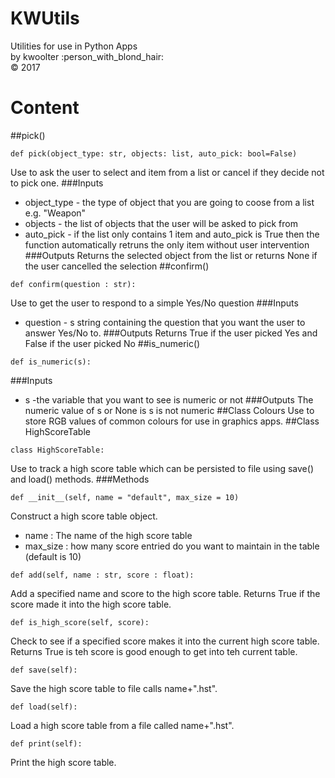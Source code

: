 
# KWUtils
Utilities for use in Python Apps<br>
by kwoolter :person_with_blond_hair:<br>
:copyright: 2017
# Content
##pick()
```
def pick(object_type: str, objects: list, auto_pick: bool=False)
```
Use to ask the user to select and item from a list or cancel if they decide not to pick one.
###Inputs
- object_type - the type of object that you are going to coose from a list e.g. "Weapon"
- objects - the list of objects that the user will be asked to pick from
- auto_pick - if the list only contains 1 item and auto_pick is True then the function automatically retruns the only item without user intervention
###Outputs
Returns the selected object from the list or returns None if the user cancelled the selection
##confirm()
```
def confirm(question : str):
```
Use to get the user to respond to a simple Yes/No question
###Inputs
- question - s string containing the question that you want the user to answer Yes/No to.
###Outputs
Returns True if the user picked Yes and False if the user picked No
##is_numeric()
```
def is_numeric(s):
```
###Inputs
- s -the variable that you want to see is numeric or not 
###Outputs
The numeric value of s or None is s is not numeric
##Class Colours
Use to store RGB values of common colours for use in graphics apps.
##Class HighScoreTable
```
class HighScoreTable:
```
Use to track a high score table which can be persisted to file using save() and load() methods.
###Methods
```
def __init__(self, name = "default", max_size = 10)
```
Construct a high score table object.
- name : The name of the high score table
- max_size : how many score entried do you want to maintain in the table (default is 10)
```
def add(self, name : str, score : float):
```
Add a specified name and score to the high score table.  Returns True if the score made it into the high score table.
```
def is_high_score(self, score):
```
Check to see if a specified score makes it into the current high score table.  Returns True is teh score is good enough to get into teh current table.
```
def save(self):
```
Save the high score table to file calls name+".hst".
```
def load(self):
```
Load a high score table from a file called name+".hst".
```
def print(self):
```
Print the high score table.